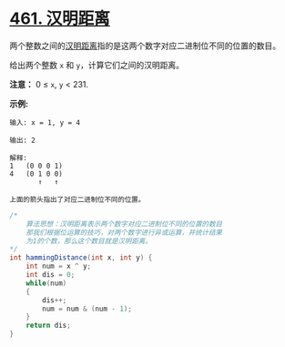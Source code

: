 # [461. 汉明距离](https://leetcode-cn.com/problems/hamming-distance/)

两个整数之间的[汉明距离](https://baike.baidu.com/item/汉明距离)指的是这两个数字对应二进制位不同的位置的数目。

给出两个整数 `x` 和 `y`，计算它们之间的汉明距离。

**注意：**
0 ≤ `x`, `y` < 231.

**示例:**

```
输入: x = 1, y = 4

输出: 2

解释:
1   (0 0 0 1)
4   (0 1 0 0)
       ↑   ↑

上面的箭头指出了对应二进制位不同的位置。
```



```java
/*
    算法思想：汉明距离表示两个数字对应二进制位不同的位置的数目
    那我们根据位运算的技巧，对两个数字进行异或运算，并统计结果
    为1的个数，那么这个数目就是汉明距离。
*/
int hammingDistance(int x, int y) {
    int num = x ^ y;
    int dis = 0;
    while(num)
    {
        dis++;
        num = num & (num - 1);
    }
    return dis;
}
```

